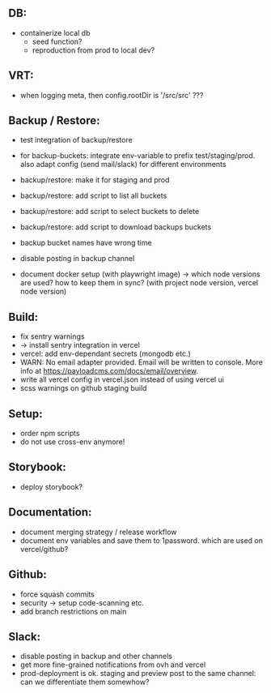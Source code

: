 DB:
---
- containerize local db
  - seed function?
  - reproduction from prod to local dev?

VRT:
----
- when logging meta, then config.rootDir is '/src/src' ???

Backup / Restore:
-----------------
- test integration of backup/restore
- for backup-buckets: integrate env-variable to prefix test/staging/prod. also adapt config (send mail/slack) for different environments
- backup/restore: make it for staging and prod
- backup/restore: add script to list all buckets
- backup/restore: add script to select buckets to delete
- backup/restore: add script to download backups buckets
- backup bucket names have wrong time

- disable posting in backup channel
- document docker setup (with playwright image) -> which node versions are used? how to keep them in sync? (with project node version, vercel node version)

Build:
------
- fix sentry warnings
- -> install sentry integration in vercel
- vercel: add env-dependant secrets (mongodb etc.)
- WARN: No email adapter provided. Email will be written to console. More info at https://payloadcms.com/docs/email/overview.
- write all vercel config in vercel.json instead of using vercel ui
- scss warnings on github staging build

Setup:
------
- order npm scripts
- do not use cross-env anymore!

Storybook:
----------
- deploy storybook?

Documentation:
--------------
- document merging strategy / release workflow
- document env variables and save them to 1password. which are used on vercel/github?

Github:
-------
- force squash commits
- security -> setup code-scanning etc.
- add branch restrictions on main

Slack:
------
- disable posting in backup and other channels
- get more fine-grained notifications from ovh and vercel
- prod-deployment is ok. staging and preview post to the same channel: can we differentiate them somewhow?
